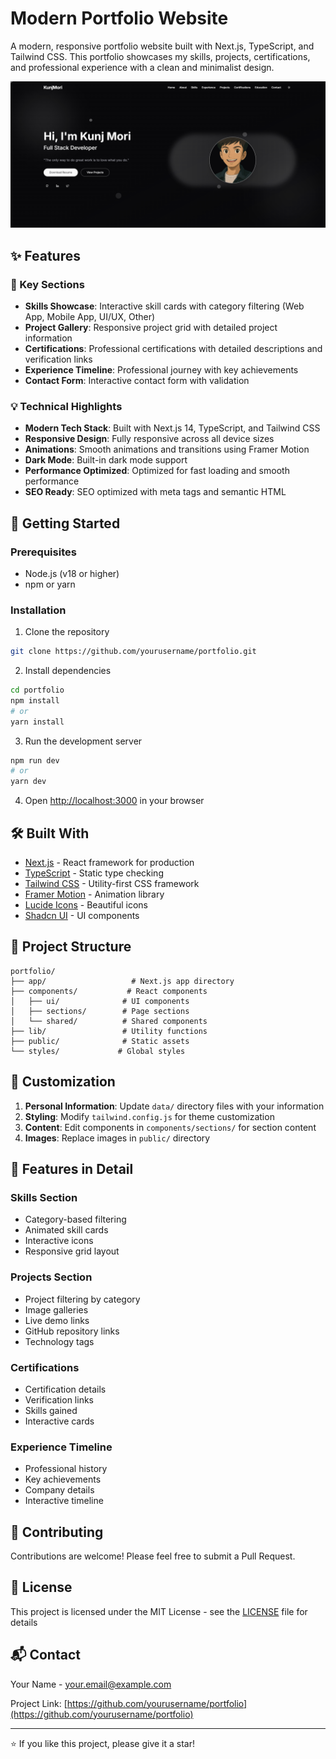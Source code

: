 # Modern Portfolio Website

A modern, responsive portfolio website built with Next.js, TypeScript, and Tailwind CSS. This portfolio showcases my skills, projects, certifications, and professional experience with a clean and minimalist design.

![Portfolio Preview](public/portfolio.png)

## ✨ Features

### 🎯 Key Sections
- **Skills Showcase**: Interactive skill cards with category filtering (Web App, Mobile App, UI/UX, Other)
- **Project Gallery**: Responsive project grid with detailed project information
- **Certifications**: Professional certifications with detailed descriptions and verification links
- **Experience Timeline**: Professional journey with key achievements
- **Contact Form**: Interactive contact form with validation

### 💡 Technical Highlights
- **Modern Tech Stack**: Built with Next.js 14, TypeScript, and Tailwind CSS
- **Responsive Design**: Fully responsive across all device sizes
- **Animations**: Smooth animations and transitions using Framer Motion
- **Dark Mode**: Built-in dark mode support
- **Performance Optimized**: Optimized for fast loading and smooth performance
- **SEO Ready**: SEO optimized with meta tags and semantic HTML

## 🚀 Getting Started

### Prerequisites
- Node.js (v18 or higher)
- npm or yarn

### Installation

1. Clone the repository
```bash
git clone https://github.com/yourusername/portfolio.git
```

2. Install dependencies
```bash
cd portfolio
npm install
# or
yarn install
```

3. Run the development server
```bash
npm run dev
# or
yarn dev
```

4. Open [http://localhost:3000](http://localhost:3000) in your browser

## 🛠️ Built With

- [Next.js](https://nextjs.org/) - React framework for production
- [TypeScript](https://www.typescriptlang.org/) - Static type checking
- [Tailwind CSS](https://tailwindcss.com/) - Utility-first CSS framework
- [Framer Motion](https://www.framer.com/motion/) - Animation library
- [Lucide Icons](https://lucide.dev/) - Beautiful icons
- [Shadcn UI](https://ui.shadcn.com/) - UI components

## 📂 Project Structure

```
portfolio/
├── app/                   # Next.js app directory
├── components/           # React components
│   ├── ui/              # UI components
│   ├── sections/        # Page sections
│   └── shared/          # Shared components
├── lib/                 # Utility functions
├── public/              # Static assets
└── styles/             # Global styles
```

## 🎨 Customization

1. **Personal Information**: Update `data/` directory files with your information
2. **Styling**: Modify `tailwind.config.js` for theme customization
3. **Content**: Edit components in `components/sections/` for section content
4. **Images**: Replace images in `public/` directory

## 📱 Features in Detail

### Skills Section
- Category-based filtering
- Animated skill cards
- Interactive icons
- Responsive grid layout

### Projects Section
- Project filtering by category
- Image galleries
- Live demo links
- GitHub repository links
- Technology tags

### Certifications
- Certification details
- Verification links
- Skills gained
- Interactive cards

### Experience Timeline
- Professional history
- Key achievements
- Company details
- Interactive timeline

## 🤝 Contributing

Contributions are welcome! Please feel free to submit a Pull Request.

## 📄 License

This project is licensed under the MIT License - see the [LICENSE](LICENSE) file for details

## 📬 Contact

Your Name - [your.email@example.com](mailto:your.email@example.com)

Project Link: [https://github.com/yourusername/portfolio](https://github.com/yourusername/portfolio)

---
⭐️ If you like this project, please give it a star! 